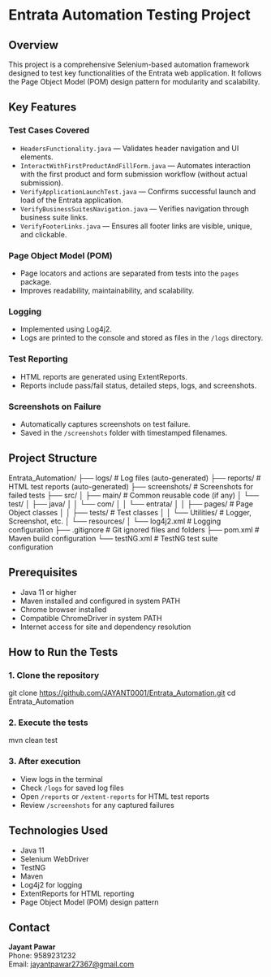 # Entrata Automation Testing Project

## Overview
This project is a comprehensive Selenium-based automation framework designed to test key functionalities of the Entrata web application. It follows the Page Object Model (POM) design pattern for modularity and scalability.

## Key Features

### Test Cases Covered
- `HeadersFunctionality.java` — Validates header navigation and UI elements.
- `InteractWithFirstProductAndFillForm.java` — Automates interaction with the first product and form submission workflow (without actual submission).
- `VerifyApplicationLaunchTest.java` — Confirms successful launch and load of the Entrata application.
- `VerifyBusinessSuitesNavigation.java` — Verifies navigation through business suite links.
- `VerifyFooterLinks.java` — Ensures all footer links are visible, unique, and clickable.

### Page Object Model (POM)
- Page locators and actions are separated from tests into the `pages` package.
- Improves readability, maintainability, and scalability.

### Logging
- Implemented using Log4j2.
- Logs are printed to the console and stored as files in the `/logs` directory.

### Test Reporting
- HTML reports are generated using ExtentReports.
- Reports include pass/fail status, detailed steps, logs, and screenshots.

### Screenshots on Failure
- Automatically captures screenshots on test failure.
- Saved in the `/screenshots` folder with timestamped filenames.

## Project Structure
Entrata_Automation/
├── logs/                     # Log files (auto-generated)
├── reports/                  # HTML test reports (auto-generated)
├── screenshots/              # Screenshots for failed tests
├── src/
│   ├── main/                 # Common reusable code (if any)
│   └── test/
│       ├── java/
│       │   └── com/
│       │       └── entrata/
│       │           ├── pages/       # Page Object classes
│       │           ├── tests/       # Test classes
│       │           └── Utilities/   # Logger, Screenshot, etc.
│       └── resources/
│           └── log4j2.xml           # Logging configuration
├── .gitignore               # Git ignored files and folders
├── pom.xml                 # Maven build configuration
└── testNG.xml              # TestNG test suite configuration
## Prerequisites

- Java 11 or higher
- Maven installed and configured in system PATH
- Chrome browser installed
- Compatible ChromeDriver in system PATH
- Internet access for site and dependency resolution

## How to Run the Tests

### 1. Clone the repository
git clone https://github.com/JAYANT0001/Entrata_Automation.git
cd Entrata_Automation

### 2. Execute the tests
mvn clean test

### 3. After execution
- View logs in the terminal
- Check `/logs` for saved log files
- Open `/reports` or `/extent-reports` for HTML test reports
- Review `/screenshots` for any captured failures

## Technologies Used

- Java 11
- Selenium WebDriver
- TestNG
- Maven
- Log4j2 for logging
- ExtentReports for HTML reporting
- Page Object Model (POM) design pattern

## Contact

**Jayant Pawar**  
Phone: 9589231232  
Email: jayantpawar27367@gmail.com
